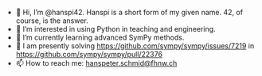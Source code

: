 - 👋 Hi, I’m @hanspi42. Hanspi is a short form of my given name. 42, of course, is the answer.
- 👀 I’m interested in using Python in teaching and engineering.
- 🌱 I’m currently learning advanced SymPy methods.
- 💞️ I am presently solving https://github.com/sympy/sympy/issues/7219 in https://github.com/sympy/sympy/pull/22376
- 📫 How to reach me: hanspeter.schmid@fhnw.ch

<!---
hanspi42/hanspi42 is a ✨ special ✨ repository because its `README.md` (this file) appears on your GitHub profile.
You can click the Preview link to take a look at your changes.
--->
